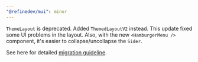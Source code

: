 ```yaml
---
"@refinedev/mui": minor
---
```


`ThemeLayout` is deprecated. Added `ThemedLayoutV2` instead. This update fixed some UI problems in the layout. Also, with the new `<HamburgerMenu />` component, it's easier to collapse/uncollapse the `Sider`.

See here for detailed [migration guideline](https://refine.dev/docs/api-reference/mui/components/mui-themed-layout/#migrate-themedlayoutv2).